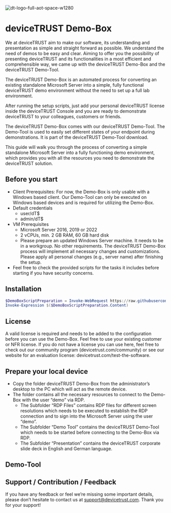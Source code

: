 ![dt-logo-full-aot-space-w1280](https://user-images.githubusercontent.com/83282694/116271495-5219b100-a780-11eb-9e1a-f929d2e3cbdc.png)

# deviceTRUST Demo-Box

We at deviceTRUST aim to make our software, its understanding and presentation as simple and straight forward as possible. We understand the need of demos to be easy and clear. Aiming to offer you the possibility of presenting deviceTRUST and its functionalities in a most efficient and comprehensible way, we came up with the deviceTRUST Demo-Box and the deviceTRUST Demo-Tool.

The deviceTRUST Demo-Box is an automated process for converting an existing standalone Microsoft Server into a simple, fully functional deviceTRUST demo environment without the need to set up a full lab environment.

After running the setup scripts, just add your personal deviceTRUST license inside the deviceTRUST Console and you are ready to demonstrate deviceTRUST to your colleagues, customers or friends.

The deviceTRUST Demo-Box comes with our deviceTRUST Demo-Tool. The Demo-Tool is used to easily set different states of your endpoint during demonstrations. It is part of the deviceTRUST Demo-Tool download.

This guide will walk you through the process of converting a simple standalone Microsoft Server into a fully functioning demo environment, which provides you with all the resources you need to demonstrate the deviceTRUST solution.

## Before you start

-  Client Prerequisites: For now, the Demo-Box is only usable with a Windows based client. Our Demo-Tool can only be executed on Windows based devices and is required for utilizing the Demo-Box.
- Default credentials
    - user/dT$
    - admin/dT$
- VM Prerequisites
    - Microsoft Server 2016, 2019 or 2022 
    - 2 vCPUs, min. 2 GB RAM, 60 GB hard disk
    - Please prepare an updated Windows Server machine. It needs to be in a workgroup. No other requirements. The deviceTRUST Demo-Box process will implement all necessary changes and customizations. Please apply all personal changes (e.g., server name) after finishing the setup.
- Feel free to check the provided scripts for the tasks it includes before starting if you have security concerns.

## Installation
```powershell
$DemoBoxScriptPreparation = Invoke-WebRequest https://raw.githubusercontent.com/deviceTRUST/demo-box/main/dt-demo-box.ps1
Invoke-Expression $($DemoBoxScriptPreparation.Content)
```
## License
A valid license is required and needs to be added to the configuration before you can use the Demo-Box. Feel free to use your existing customer or NFR license. If you do not have a license you can use here, feel free to check out our community program (devicetrust.com/community) or see our website for an evaluation license: devicetrust.com/test-the-software. 

## Prepare your local device

- Copy the folder deviceTRUST Demo-Box from the administrator’s desktop to the PC which will act as the remote device.
- The folder contains all the necessary resources to connect to the Demo-Box with the user “demo” via RDP.
    - The Subfolder “RDP Files” contains RDP files for different screen resolutions which needs to be executed to establish the RDP connection and to sign into the Microsoft Server using the user “demo”.
    - The Subfolder “Demo Tool” contains the deviceTRUST Demo-Tool which needs to be started before connecting to the Demo-Box via RDP.
    - The Subfolder “Presentation” contains the deviceTRUST corporate slide deck in English and German language.

## Demo-Tool

## Support / Contribution / Feedback
If you have any feedback or feel we’re missing some important details, please don’t hesitate to contact us at support@devicetrust.com. Thank you for your support!
